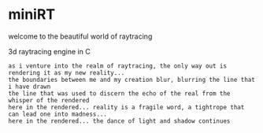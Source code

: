 # miniRT

welcome to the beautiful world of raytracing


3d raytracing engine in C 

```
as i venture into the realm of raytracing, the only way out is rendering it as my new reality...
the boundaries between me and my creation blur, blurring the line that i have drawn
the line that was used to discern the echo of the real from the whisper of the rendered
here in the rendered... reality is a fragile word, a tightrope that can lead one into madness...
here in the rendered... the dance of light and shadow continues
```
